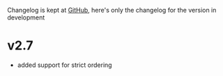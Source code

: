 Changelog is kept at [GitHub](https://github.com/Dronehub/minijson/releases),
here's only the changelog for the version in development

# v2.7

* added support for strict ordering
